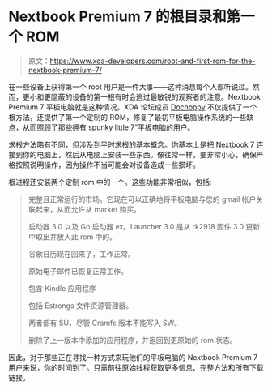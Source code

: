 # Nextbook Premium 7 的根目录和第一个 ROM

> 原文：<https://www.xda-developers.com/root-and-first-rom-for-the-nextbook-premium-7/>

在一些设备上获得第一个 root 用户是一件大事——这种消息每个人都听说过。然而，更小和更隐蔽的设备的第一根有时会逃过最敏锐的观察者的注意。Nextbook Premium 7 平板电脑就是这种情况。XDA 论坛成员 [Dochoppy](http://forum.xda-developers.com/member.php?u=2138134) 不仅提供了一个根方法，还提供了第一个定制的 ROM，修复了最初平板电脑操作系统的一些缺点，从而照顾了那些拥有 spunky little 7”平板电脑的用户。

求根方法略有不同，但涉及到平时求根的基本概念。你基本上是把 Nextbook 7 连接到你的电脑上，然后从电脑上安装一些东西。像往常一样，要非常小心，确保严格按照说明操作，因为操作不当可能会对设备造成一些损坏。

根进程还安装两个定制 rom 中的一个。这些功能非常相似，包括:

> 完整且正常运行的市场。它现在可以正确地将平板电脑与您的 gmail 帐户关联起来，从而允许从 market 购买。
> 
> 启动器 3.0 以及 Go 启动器 ex。Launcher 3.0 是从 rk2918 固件 3.0 更新中取出并放入此 rom 中的。
> 
> 谷歌日历现在回来了，工作正常。
> 
> 原始电子邮件已恢复正常工作。
> 
> 包含 Kindle 应用程序
> 
> 包括 Estrongs 文件资源管理器。
> 
> 两者都有 SU，尽管 Cramfs 版本不能写入 SW。
> 
> 删除了上一版本中添加的应用程序，并返回到更原始的 rom 状态。

因此，对于那些正在寻找一种方式来玩他们的平板电脑的 Nextbook Premium 7 用户来说，你的时间到了。只需前往[原始线程](http://forum.xda-developers.com/showthread.php?p=20680605)获取更多信息、完整方法和所有下载链接。